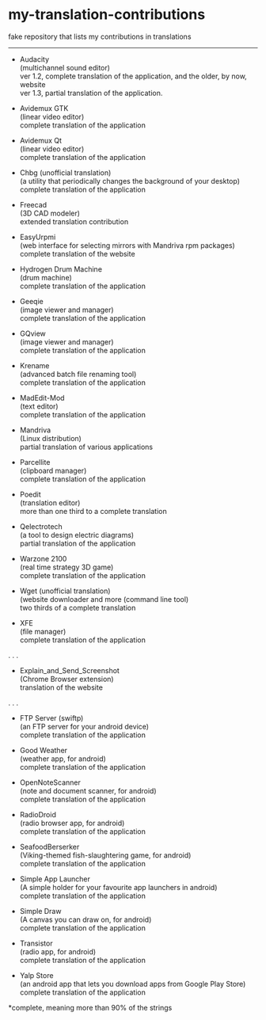 # my-translation-contributions
fake repository that lists my contributions in translations
      
---
      
- Audacity      
      (multichannel sound editor)      
      ver 1.2, complete translation of the application, and the older, by now, website      
      ver 1.3, partial translation of the application.      
      
- Avidemux GTK      
      (linear video editor)      
      complete translation of the application      
      
- Avidemux Qt      
      (linear video editor)      
      complete translation of the application      
      
- Chbg   (unofficial translation)      
      (a utility that periodically changes the background of your desktop)      
      complete translation of the application      
      
- Freecad      
      (3D CAD modeler)      
      extended translation contribution      
      
- EasyUrpmi      
      (web interface for selecting mirrors with Mandriva rpm packages)      
      complete translation of the website      
      
- Hydrogen Drum Machine      
      (drum machine)      
      complete translation of the application      
      
- Geeqie    
      (image viewer and manager)      
      complete translation of the application      
      
- GQview      
      (image viewer and manager)      
      complete translation of the application      
      
- Krename      
      (advanced batch file renaming tool)      
      complete translation of the application      
      
- MadEdit-Mod      
      (text editor)      
      complete translation of the application      
      
- Mandriva      
      (Linux distribution)      
      partial translation of various applications      
      
- Parcellite      
      (clipboard manager)      
      complete translation of the application      
      
- Poedit      
      (translation editor)      
      more than one third to a complete translation      
      
- Qelectrotech      
      (a tool to design electric diagrams)      
      partial translation of the application      
      
- Warzone 2100      
      (real time strategy 3D game)      
      complete translation of the application      
      
- Wget   (unofficial translation)      
      (website downloader and more (command line tool)      
      two thirds of a complete translation      
      
- XFE      
      (file manager)      
      complete translation of the application      
      
.
.
.
      
- Explain_and_Send_Screenshot      
      (Chrome Browser extension)      
      translation of the website      
      
.
.
.
      
- FTP Server (swiftp)      
      (an FTP server for your android device)      
      complete translation of the application      
      
- Good Weather      
      (weather app, for android)      
      complete translation of the application      
      
- OpenNoteScanner      
      (note and document scanner, for android)      
      complete translation of the application      
      
- RadioDroid      
      (radio browser app, for android)      
      complete translation of the application      
      
- SeafoodBerserker      
      (Viking-themed fish-slaughtering game, for android)      
      complete translation of the application      
      
- Simple App Launcher      
      (A simple holder for your favourite app launchers in android)      
      complete translation of the application      
      
- Simple Draw      
      (A canvas you can draw on, for android)      
      complete translation of the application      
      
- Transistor      
      (radio app, for android)      
      complete translation of the application   
      
- Yalp Store      
      (an android app that lets you download apps from Google Play Store)      
      complete translation of the application      
      
      
      
      
*complete, meaning more than 90% of the strings      
      
